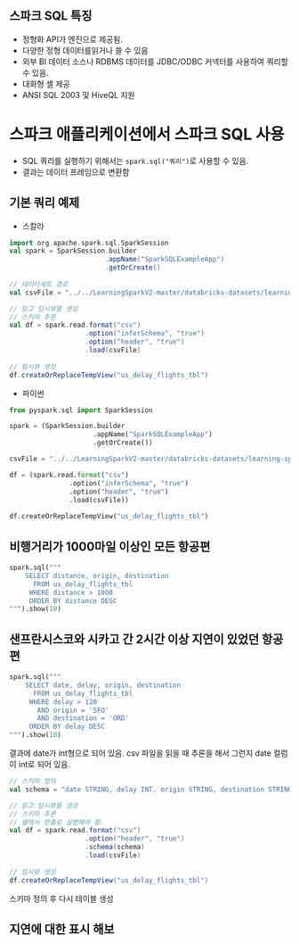 ## 스파크 SQL 특징
* 정형화 API가 엔진으로 제공됨.
* 다양한 정형 데이터를읽거나 쓸 수 있음
* 외부 BI 데이터 소스나 RDBMS 데이터를 JDBC/ODBC 커넥터를 사용하여 쿼리할 수 있음.
* 대화형 셸 제공
* ANSI SQL 2003 및 HiveQL 지원


# 스파크 애플리케이션에서 스파크 SQL 사용
* SQL 쿼리를 실행하기 위해서는 `spark.sql("쿼리")`로 사용할 수 있음.
* 결과는 데이터 프레임으로 변환함


## 기본 쿼리 예제
* 스칼라
```scala
import org.apache.spark.sql.SparkSession
val spark = SparkSession.builder
                        .appName("SparkSQLExampleApp")
                        .getOrCreate()
                        
// 데이터세트 경로
val csvFile = "../../LearningSparkV2-master/databricks-datasets/learning-spark-v2/flights/departuredelays.csv"

// 읽고 임시뷰를 생성
// 스키마 추론
val df = spark.read.format("csv")
                   .option("inferSchema", "true")
                   .option("header", "true")
                   .load(csvFile)
                   
// 임시뷰 생성
df.createOrReplaceTempView("us_delay_flights_tbl")                                 
```

* 파이썬
```python
from pyspark.sql import SparkSession

spark = (SparkSession.builder
                     .appName("SparkSQLExampleApp")
                     .getOrCreate())

csvFile = "../../LearningSparkV2-master/databricks-datasets/learning-spark-v2/flights/departuredelays.csv"

df = (spark.read.format("csv")
               .option("inferSchema", "true")
               .option("header", "true")
               .load(csvFile))
                   
df.createOrReplaceTempView("us_delay_flights_tbl")         
```


## 비행거리가 1000마일 이상인 모든 항공편
```python
spark.sql("""
    SELECT distance, origin, destination
      FROM us_delay_flights_tbl
     WHERE distance > 1000
     ORDER BY distance DESC
""").show(10)
```


## 샌프란시스코와 시카고 간 2시간 이상 지연이 있었던 항공편
```python
spark.sql("""
    SELECT date, delay, origin, destination
      FROM us_delay_flights_tbl
     WHERE delay > 120
       AND origin = 'SFO'
       AND destination = 'ORD'
     ORDER BY delay DESC
""").show(10)
```

결과에 date가 int형으로 되어  있음. csv 파일을 읽을 때 추론을 해서 그런지 date 컬럼이 int로 되어 있음.

```scala
// 스키마 정의
val schema = "date STRING, delay INT, origin STRING, destination STRING"

// 읽고 임시뷰를 생성
// 스키마 추론
// 쉘에서 한줄로 실행해야 함.
val df = spark.read.format("csv")
                   .option("header", "true")
                   .schema(schema)
                   .load(csvFile)
                   
// 임시뷰 생성
df.createOrReplaceTempView("us_delay_flights_tbl")               
```
스키마 정의 후 다시 테이블 생성


## 지연에 대한 표시 해보
